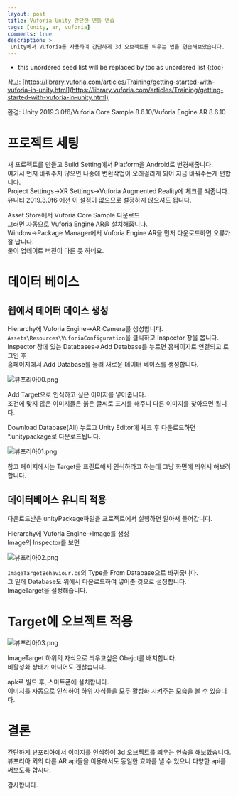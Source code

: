```yaml
---
layout: post
title: Vuforia Unity 간단한 연동 연습
tags: [unity, ar, vuforia]
comments: true
description: >
 Unity에서 Vuforia를 사용하여 간단하게 3d 오브젝트를 띄우는 법을 연습해보았습니다.
---
```


* this unordered seed list will be replaced by toc as unordered list
{:toc}

참고: [https://library.vuforia.com/articles/Training/getting-started-with-vuforia-in-unity.html](https://library.vuforia.com/articles/Training/getting-started-with-vuforia-in-unity.html)

환경: Unity 2019.3.0f6/Vuforia Core Sample 8.6.10/Vuforia Engine AR 8.6.10

# 프로젝트 세팅

새 프로젝트를 만들고 Build Setting에서 Platform을 Android로 변경해줍니다.  
여기서 먼저 바꿔주지 않으면 나중에 변환작업이 오래걸리게 되어 지금 바꿔주는게 편합니다.  
Project Settings→XR Settings→Vuforia Augmented Reality에 체크를 켜줍니다.  
유니티 2019.3.0f6 에선 이 설정이 없으므로 설정하지 않으셔도 됩니다.  

Asset Store에서 Vuforia Core Sample 다운로드  
그러면 자동으로 Vuforia Engine AR을 설치해줍니다.  
Window→Package Manager에서 Vuforia Engine AR을 먼저 다운로드하면 오류가 잘 납니다.  
둘이 업데이트 버전이 다른 듯 하네요.  

# 데이터 베이스

## 웹에서 데이터 데이스 생성

Hierarchy에 Vuforia Engine→AR Camera를 생성합니다.  
`Assets\Resources\VuforiaConfiguration`을 클릭하고 Inspector 창을 봅니다.  
Inspector 창에 있는 Databases→Add Database를 누르면 홈페이지로 연결되고 로그인 후   
홈페이지에서 Add Database를 눌러 새로운 데이터 베이스를 생성합니다.  

![뷰포리아00.png](https://lh3.googleusercontent.com/taJhzwBbbFyROCzmPGuDtWGHHJWOCipMUxfJoKoZy2jVP5fL0IN4mZAqHvFW2EBTgnmv0ll_vFeofR3ityrBuDwBCOfckOZ_CF7OUabgCB476Py7gpckx6RhRca1DyScoy6zNMKldg=w2400)

Add Target으로 인식하고 싶은 이미지를 넣어줍니다.  
조건에 맞지 않은 이미지들은 붉은 글씨로 표시를 해주니 다른 이미지를 찾아오면 됩니다.  

Download Database(All) 누르고 Unity Editor에 체크 후 다운로드하면 *.unitypackage로 다운로드됩니다.  

![뷰포리아01.png](https://lh3.googleusercontent.com/pQZW6mPnKQi8iemXgIUm6GnRTYXXz_hCkM2PgZRfy2o4VlyYIGoBPBB1DUopZtkXB4JEoXHXNDLwYvIjeRzrO7NseaORx1fjb1fhXRyUfRQTRLkex1gQqZPZiUQhAy18a5ZMuRagtA=w2400)

참고 페이지에서는 Target을 프린트해서 인식하라고 하는데 그냥 화면에 띄워서 해보려합니다.

## 데이터베이스 유니티 적용

다운로드받은 unityPackage파일을 프로젝트에서 실행하면 알아서 들어갑니다.

Hierarchy에 Vuforia Engine→Image를 생성  
Image의 Inspector를 보면   

![뷰포리아02.png](https://lh3.googleusercontent.com/RdEBHcl-p237Pl6OF5PljjEinp61PNHC3ursTTDmLD4TZ7IFZNnbCdrdJXw4LQ1FKyctRfAJnMoAHEvoL0JKDaVvrmkNwqT0U-Q70Sp4ODWGdbHJy32P65wndkXVO9x85HEDPa7bKA=w2400)

`ImageTargetBehaviour.cs`의 Type을 From Database으로 바꿔줍니다.  
그 밑에 Database도 위에서 다운로드하여 넣어준 것으로 설정합니다.  
ImageTarget을 설정해줍니다.  

# Target에 오브젝트 적용

![뷰포리아03.png](https://lh3.googleusercontent.com/3ezjCYS74wDp92Iy9EaHkTTlIx5Y_yvBMDVpj6Izzmo9iJirb8IhhrKO14y4VTZ9eraeV2g5rWoKaJD3uGx6GbY7qNqoKb0OtnT_wB_DG3phgiGmymiryovc0jU5Kc_4Qt6xEohEOg=w2400)

ImageTarget 하위의 자식으로 띄우고싶은 Obejct를 배치합니다.  
비활성화 상태가 아니어도 괜찮습니다.

apk로 빌드 후, 스마트폰에 설치합니다.  
이미지를 자동으로 인식하여 하위 자식들을 모두 활성화 시켜주는 모습을 볼 수 있습니다.  

# 결론

간단하게 뷰포리아에서 이미지를 인식하여 3d 오브젝트를 띄우는 연습을 해보았습니다.  
뷰포리아 외의 다른 AR api들을 이용해서도 동일한 효과를 낼 수 있으니 다양한 api를 써보도록 합시다.  

감사합니다.  
